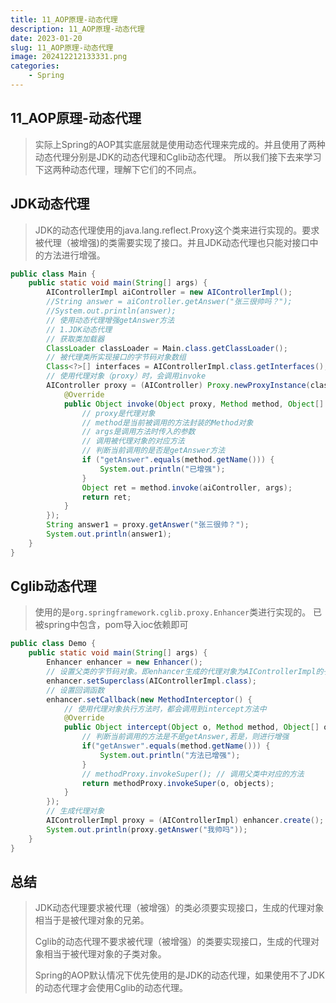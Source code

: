 ```yaml
---
title: 11_AOP原理-动态代理
description: 11_AOP原理-动态代理
date: 2023-01-20
slug: 11_AOP原理-动态代理
image: 202412212133331.png
categories:
    - Spring
---
```


## 11_AOP原理-动态代理
> 实际上Spring的AOP其实底层就是使用动态代理来完成的。并且使用了两种动态代理分别是JDK的动态代理和Cglib动态代理。
> 所以我们接下去来学习下这两种动态代理，理解下它们的不同点。
## JDK动态代理
> JDK的动态代理使用的java.lang.reflect.Proxy这个类来进行实现的。要求被代理（被增强)的类需要实现了接口。并且JDK动态代理也只能对接口中的方法进行增强。
```java
public class Main {
    public static void main(String[] args) {
        AIControllerImpl aiController = new AIControllerImpl();
        //String answer = aiController.getAnswer("张三很帅吗？");
        //System.out.println(answer);
        // 使用动态代理增强getAnswer方法
        // 1.JDK动态代理
        // 获取类加载器
        ClassLoader classLoader = Main.class.getClassLoader();
        // 被代理类所实现接口的字节码对象数组
        Class<?>[] interfaces = AIControllerImpl.class.getInterfaces();
        // 使用代理对象（proxy）时，会调用invoke
        AIController proxy = (AIController) Proxy.newProxyInstance(classLoader, interfaces, new InvocationHandler() {
            @Override
            public Object invoke(Object proxy, Method method, Object[] args) throws Throwable {
                // proxy是代理对象
                // method是当前被调用的方法封装的Method对象
                // args是调用方法时传入的参数
                // 调用被代理对象的对应方法
                // 判断当前调用的是否是getAnswer方法
                if ("getAnswer".equals(method.getName())) {
                    System.out.println("已增强");
                }
                Object ret = method.invoke(aiController, args);
                return ret;
            }
        });
        String answer1 = proxy.getAnswer("张三很帅？");
        System.out.println(answer1);
    }
}
```
## Cglib动态代理
> 使用的是`org.springframework.cglib.proxy.Enhancer`类进行实现的。
> 已被spring中包含，pom导入ioc依赖即可
```java
public class Demo {
    public static void main(String[] args) {
        Enhancer enhancer = new Enhancer();
        // 设置父类的字节码对象。即enhancer生成的代理对象为AIControllerImpl的子对象
        enhancer.setSuperclass(AIControllerImpl.class);
        // 设置回调函数
        enhancer.setCallback(new MethodInterceptor() {
            // 使用代理对象执行方法时，都会调用到intercept方法中
            @Override
            public Object intercept(Object o, Method method, Object[] objects /*传入参数的数组*/, MethodProxy methodProxy) throws Throwable {
                // 判断当前调用的方法是不是getAnswer,若是，则进行增强
                if("getAnswer".equals(method.getName())) {
                    System.out.println("方法已增强");
                }
                // methodProxy.invokeSuper(); // 调用父类中对应的方法
                return methodProxy.invokeSuper(o, objects);
            }
        });
        // 生成代理对象
        AIControllerImpl proxy = (AIControllerImpl) enhancer.create();
        System.out.println(proxy.getAnswer("我帅吗"));
    }
}
```
## 总结
> JDK动态代理要求被代理（被增强）的类必须要实现接口，生成的代理对象相当于是被代理对象的兄弟。
>
> Cglib的动态代理不要求被代理（被增强）的类要实现接口，生成的代理对象相当于被代理对象的子类对象。
>
> Spring的AOP默认情况下优先使用的是JDK的动态代理，如果使用不了JDK的动态代理才会使用Cglib的动态代理。
